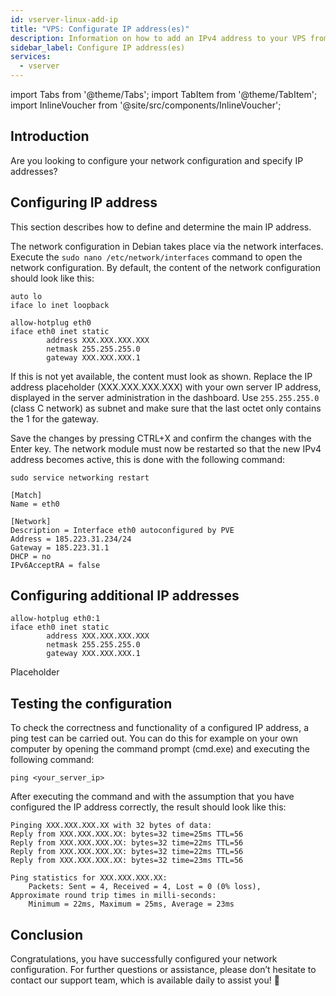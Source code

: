```yaml
---
id: vserver-linux-add-ip
title: "VPS: Configurate IP address(es)"
description: Information on how to add an IPv4 address to your VPS from ZAP-Hosting 
sidebar_label: Configure IP address(es)
services:
  - vserver
---
```


import Tabs from '@theme/Tabs';
import TabItem from '@theme/TabItem';
import InlineVoucher from '@site/src/components/InlineVoucher';

## Introduction

Are you looking to configure your network configuration and specify IP addresses?

<InlineVoucher />



## Configuring IP address

This section describes how to define and determine the main IP address.

<Tabs>
  <TabItem value="debian" label="Debian" default>

The network configuration in Debian takes place via the network interfaces. Execute the `sudo nano /etc/network/interfaces` command to open the network configuration. By default, the content of the network configuration should look like this: 

```
auto lo
iface lo inet loopback

allow-hotplug eth0
iface eth0 inet static
        address XXX.XXX.XXX.XXX
        netmask 255.255.255.0
        gateway XXX.XXX.XXX.1
```

If this is not yet available, the content must look as shown. Replace the IP address placeholder (XXX.XXX.XXX.XXX) with your own server IP address, displayed in the server administration in the dashboard. Use `255.255.255.0` (class C network) as subnet and make sure that the last octet only contains the 1 for the gateway. 

Save the changes by pressing CTRL+X and confirm the changes with the Enter key. The network module must now be restarted so that the new IPv4 address becomes active, this is done with the following command:

```
sudo service networking restart
```



  </TabItem>
  <TabItem value="ubuntu" label="Ubuntu">

```
[Match]
Name = eth0

[Network]
Description = Interface eth0 autoconfigured by PVE
Address = 185.223.31.234/24
Gateway = 185.223.31.1
DHCP = no
IPv6AcceptRA = false
```

 </TabItem>
</Tabs>

## Configuring additional IP addresses
<Tabs>
  <TabItem value="debian" label="Debian" default>

```
allow-hotplug eth0:1
iface eth0 inet static
        address XXX.XXX.XXX.XXX
        netmask 255.255.255.0
        gateway XXX.XXX.XXX.1
```

  </TabItem>
  <TabItem value="ubuntu" label="Ubuntu">

   Placeholder

</TabItem>
</Tabs>

## Testing the configuration
To check the correctness and functionality of a configured IP address, a ping test can be carried out. You can do this for example on your own computer by opening the command prompt (cmd.exe) and executing the following command: 

```
ping <your_server_ip>
```

After executing the command and with the assumption that you have configured the IP address correctly, the result should look like this:

```
Pinging XXX.XXX.XXX.XX with 32 bytes of data:
Reply from XXX.XXX.XXX.XX: bytes=32 time=25ms TTL=56
Reply from XXX.XXX.XXX.XX: bytes=32 time=22ms TTL=56
Reply from XXX.XXX.XXX.XX: bytes=32 time=22ms TTL=56
Reply from XXX.XXX.XXX.XX: bytes=32 time=23ms TTL=56

Ping statistics for XXX.XXX.XXX.XX:
    Packets: Sent = 4, Received = 4, Lost = 0 (0% loss),
Approximate round trip times in milli-seconds:
    Minimum = 22ms, Maximum = 25ms, Average = 23ms
```



## Conclusion

Congratulations, you have successfully configured your network configuration. For further questions or assistance, please don’t hesitate to contact our support team, which is available daily to assist you! 🙂

<InlineVoucher />
